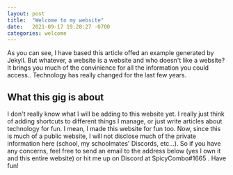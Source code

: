 ```yaml
---
layout: post
title:  "Welcome to my website"
date:   2021-09-17 19:28:27 -0700
categories: welcome
---
```

As you can see, I have based this article offed an example generated by Jekyll. But whatever, a website is a website and who doesn't like a website? It brings you much of the convinience for all the information you could access.. Technology has really changed for the last few years.
## What this gig is about
I don't really know what I will be adding to this website yet. I really just think of adding shortcuts to different things I manage, or just write articles about technology for fun. I mean, I made this website for fun too. Now, since this is much of a public website, I will not disclose much of the private information here (school, my schoolmates' Discords, etc...). So if you have any concerns, feel free to send an email to the address below (yes I own it and this entire website) or hit me up on Discord at SpicyCombo#1665 . Have fun!